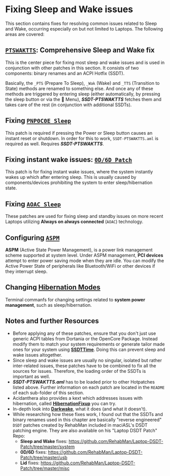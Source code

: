# Fixing Sleep and Wake issues

This section contains fixes for resolving common issues related to Sleep and Wake, occurring especially on but not limited to Laptops. The following areas are covered:

## [`PTSWAKTTS`](https://github.com/5T33Z0/OC-Little-Translated/tree/main/04_Fixing_Sleep_and_Wake_Issues/PTSWAK_Sleep_and_Wake_Fix): Comprehensive Sleep and Wake fix

This is the center piece for fixing most sleep and wake issues and is used in conjunction with other patches in this section. It consists of two components: binary renames and an ACPI Hotfix (SSDT).

Basically, the `_PTS` (Prepare To Sleep), `_Wak` (Wake) and `_TTS` (Transition to State) methods are renamed to something else. And once any of these methods are triggered by entering sleep (either automatically, by pressing the sleep button or via the  Menu), ***SSDT-PTSWAKTTS*** fetches them and takes care of the rest (in conjunction with additional SSDTs).

## Fixing [`PNP0C0E Sleep`](https://github.com/5T33Z0/OC-Little-Translated/tree/main/04_Fixing_Sleep_and_Wake_Issues/PNP0C0E_Sleep_Correction_Method)

This patch is required if pressing the Power or Sleep button causes an instant reset or shutdown. In order for this to work, `SSDT-PTSWAKTTS.aml` is required as well. Requires  ***SSDT-PTSWAKTTS***.

## Fixing instant wake issues: [`0D/6D Patch`](https://github.com/5T33Z0/OC-Little-Translated/tree/main/04_Fixing_Sleep_and_Wake_Issues/060D_Instant_Wake_Fix)

This patch is for fixing instant wake issues, where the system instantly wakes up which after entering sleep. This is usually caused by components/devices prohibiting the system to enter sleep/hibernation state.

## Fixing [`AOAC Sleep`](https://github.com/5T33Z0/OC-Little-Translated/tree/main/04_Fixing_Sleep_and_Wake_Issues/Fixing_AOAC_Machines)

These patches are used for fixing sleep and standby issues on more recent Laptops utilizing **Always on always connected** (`AOAC`) technology.

## Configuring [`ASPM`](https://github.com/5T33Z0/OC-Little-Translated/tree/main/04_Fixing_Sleep_and_Wake_Issues/Setting_ASPM_Operating_Mode)

**ASPM** (Active State Power Management), is a power link management scheme supported at system level. Under ASPM management, **PCI devices** attempt to enter power saving mode when they are idle. You can modify the Active Power State of peripherals like Bluetooth/WiFi or other devices if they interrupt sleep.

## Changing [Hibernation Modes](https://github.com/5T33Z0/OC-Little-Translated/tree/main/04_Fixing_Sleep_and_Wake_Issues/Changing_Hibernation_Modes)

Terminal commanfs for changing settings related to **system power management**, such as  sleep/hibernation.

## Notes and further Resources
- Before applying any of these patches, ensure that you don't just use generic ACPI tables from Dortania or the OpenCore Package. Instead modify them to match your system requirements or generate tailor made ones for your system using [**SSDTTime**](https://github.com/corpnewt/SSDTTime). Doing this can prevent sleep and wake issues altogether. 
- Since sleep and wake issues are usually no singular, isolated but rather inter-related issues, these patches have to be combined to fix all the sources for issues. Therefore, the loading order of the SSDTs is important as well.
- ***SSDT-PTSWAKTTS.aml*** has to be loaded prior to other Hotpatches listed above. Further information on each patch are located in the `README` of each sub-folder of this section.
- Acidanthera also provides a kext which addresses issues with hibernation, called [**HibernationFixup**](https://github.com/acidanthera/HibernationFixup) you can try.
- In-depth look into [**Darkwake**](https://www.insanelymac.com/forum/topic/342002-darkwake-on-macos-catalina-boot-args-darkwake8-darkwake10-are-obsolete/), what it does (and what it doesn't).
- While researching how these fixes work, I found out that the SSDTs and binary renames used in this chapter are basically "reverse engineered" `DSDT` patches created by RehabMan included in maciASL's DSDT patching engine. They are also available on his "Laptop DSDT Patch" Repo:
	- **Sleep and Wake** fixes: https://github.com/RehabMan/Laptop-DSDT-Patch/tree/master/system
	- **0D/6D** fixes: https://github.com/RehabMan/Laptop-DSDT-Patch/tree/master/usb
	- **Lid** fixes: https://github.com/RehabMan/Laptop-DSDT-Patch/tree/master/misc
